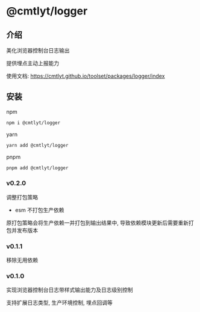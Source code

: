 # @cmtlyt/logger

## 介绍

美化浏览器控制台日志输出

提供埋点主动上报能力

使用文档: https://cmtlyt.github.io/toolset/packages/logger/index

## 安装

npm

```bash
npm i @cmtlyt/logger
```

yarn

```bash
yarn add @cmtlyt/logger
```

pnpm

```bash
pnpm add @cmtlyt/logger
```

### v0.2.0

调整打包策略

- esm 不打包生产依赖

原打包策略会将生产依赖一并打包到输出结果中, 导致依赖模块更新后需要重新打包并发布版本

### v0.1.1

移除无用依赖

### v0.1.0

实现浏览器控制台日志带样式输出能力及日志级别控制

支持扩展日志类型, 生产环境控制, 埋点回调等
